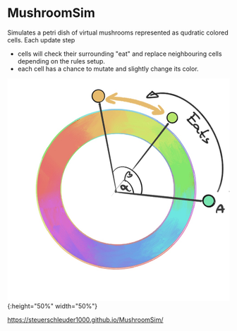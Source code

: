 # MushroomSim

Simulates a petri dish of virtual mushrooms represented as qudratic colored cells.
Each update step 
 - cells will check their surrounding "eat" and replace neighbouring cells depending on the rules setup.
 - each cell has a chance to mutate and slightly change its color.

![Color pie image](https://github.com/SteuerSchleuder1000/MushroomSim/blob/main/colorPie.jpg?raw=true){:height="50%" width="50%"}



 https://steuerschleuder1000.github.io/MushroomSim/

